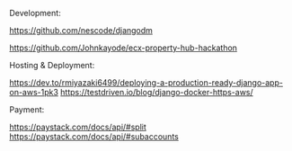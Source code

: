 Development:

https://github.com/nescode/djangodm

https://github.com/Johnkayode/ecx-property-hub-hackathon


Hosting & Deployment:

https://dev.to/rmiyazaki6499/deploying-a-production-ready-django-app-on-aws-1pk3
https://testdriven.io/blog/django-docker-https-aws/


Payment:

https://paystack.com/docs/api/#split
https://paystack.com/docs/api/#subaccounts